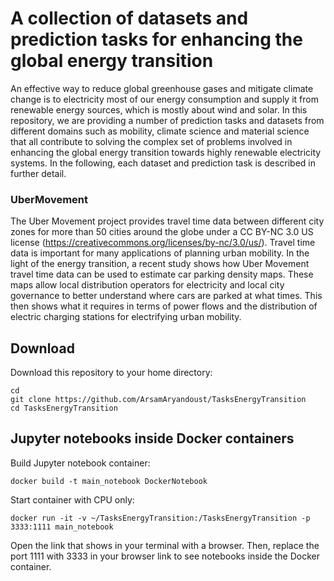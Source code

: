 # A collection of datasets and prediction tasks for enhancing the global energy transition

An effective way to reduce global greenhouse gases and mitigate climate change
is to electricity most of our energy consumption and supply it from renewable
energy sources, which is mostly about wind and solar. In this repository, we are 
providing a number of prediction tasks and datasets from different domains such 
as mobility, climate science and material science that all contribute to solving 
the complex set of problems involved in enhancing the global energy transition 
towards highly renewable electricity systems. In the following, each dataset and 
prediction task is described in further detail.

### UberMovement

The Uber Movement project provides travel time data between different city zones
for more than 50 cities around the globe under a CC BY-NC 3.0 US license 
(https://creativecommons.org/licenses/by-nc/3.0/us/). Travel time data is important
for many applications of planning urban mobility. In the light of the energy 
transition, a recent study shows how Uber Movement travel time data can be used 
to estimate car parking density maps. These maps allow local distribution operators
for electricity and local city governance to better understand where cars are 
parked at what times. This then shows what it requires in terms of power flows and
the distribution of electric charging stations for electrifying urban mobility. 



## Download
Download this repository to your home directory:

```
cd 
git clone https://github.com/ArsamAryandoust/TasksEnergyTransition
cd TasksEnergyTransition
```


## Jupyter notebooks inside Docker containers

Build Jupyter notebook container:

```
docker build -t main_notebook DockerNotebook
```


Start container with CPU only:

```
docker run -it -v ~/TasksEnergyTransition:/TasksEnergyTransition -p 3333:1111 main_notebook
```

Open the link that shows in your terminal with a browser. Then, replace the port 
1111 with 3333 in your browser link to see notebooks inside the Docker container.
